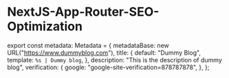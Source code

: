 # NextJS-App-Router-SEO-Optimization

export const metadata: Metadata = {
  metadataBase: new URL("https://www.dummyblog.com"),
  title: {
    default: "Dummy Blog",
    template: `%s | Dummy blog`,
  },
  description: "This is the description of dummy blog",
  verification: {
    google: "google-site-verification=878787878",
  },
};
